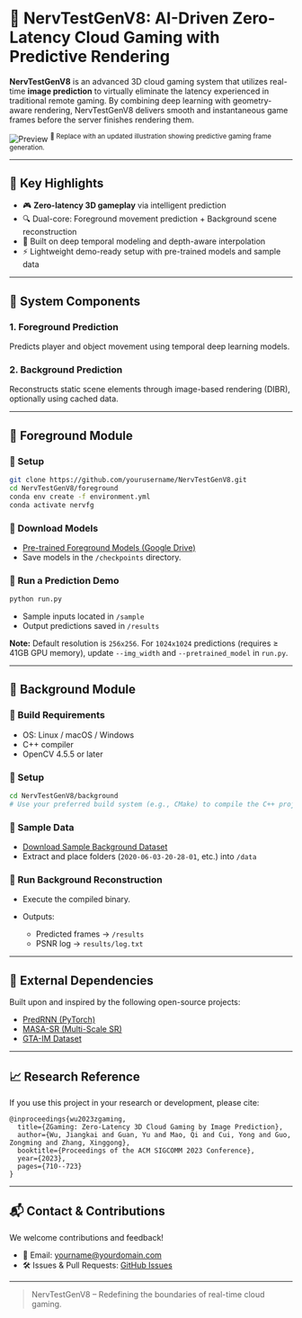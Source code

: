 # 🧠 NervTestGenV8: AI-Driven Zero-Latency Cloud Gaming with Predictive Rendering

**NervTestGenV8** is an advanced 3D cloud gaming system that utilizes real-time **image prediction** to virtually eliminate the latency experienced in traditional remote gaming. By combining deep learning with geometry-aware rendering, NervTestGenV8 delivers smooth and instantaneous game frames before the server finishes rendering them.

![Preview](docs/imgs/new_main_pic.jpg) <sup>🔁 Replace with an updated illustration showing predictive gaming frame generation.</sup>

---

## 🚀 Key Highlights

* 🎮 **Zero-latency 3D gameplay** via intelligent prediction
* 🔍 Dual-core: Foreground movement prediction + Background scene reconstruction
* 🧠 Built on deep temporal modeling and depth-aware interpolation
* ⚡ Lightweight demo-ready setup with pre-trained models and sample data

---

## 🧠 System Components

### 1. Foreground Prediction

Predicts player and object movement using temporal deep learning models.

### 2. Background Prediction

Reconstructs static scene elements through image-based rendering (DIBR), optionally using cached data.

---

## 📁 Foreground Module

### 🔧 Setup

```bash
git clone https://github.com/yourusername/NervTestGenV8.git
cd NervTestGenV8/foreground
conda env create -f environment.yml
conda activate nervfg
```

### 📅 Download Models

* [Pre-trained Foreground Models (Google Drive)](https://drive.google.com/drive/folders/129ftjmfHjoehxGyi6HLQszVRgVN_WBGV?usp=sharing)
* Save models in the `/checkpoints` directory.

### 🤪 Run a Prediction Demo

```bash
python run.py
```

* Sample inputs located in `/sample`
* Output predictions saved in `/results`

**Note:** Default resolution is `256x256`. For `1024x1024` predictions (requires ≥ 41GB GPU memory), update `--img_width` and `--pretrained_model` in `run.py`.

---

## 🌄 Background Module

### 🔧 Build Requirements

* OS: Linux / macOS / Windows
* C++ compiler
* OpenCV 4.5.5 or later

### 🔨 Setup

```bash
cd NervTestGenV8/background
# Use your preferred build system (e.g., CMake) to compile the C++ project
```

### 📅 Sample Data

* [Download Sample Background Dataset](https://drive.google.com/file/d/19gWhURb2LU7ysBNeMSUeIe1Il6VLXjO7/view?usp=drive_link)
* Extract and place folders (`2020-06-03-20-28-01`, etc.) into `/data`

### 🤪 Run Background Reconstruction

* Execute the compiled binary.
* Outputs:

  * Predicted frames → `/results`
  * PSNR log → `results/log.txt`

---

## 🔗 External Dependencies

Built upon and inspired by the following open-source projects:

* [PredRNN (PyTorch)](https://github.com/thuml/predrnn-pytorch)
* [MASA-SR (Multi-Scale SR)](https://github.com/dvlab-research/MASA-SR)
* [GTA-IM Dataset](https://github.com/ZheC/GTA-IM-Dataset)

---

## 📈 Research Reference

If you use this project in your research or development, please cite:

```
@inproceedings{wu2023zgaming,
  title={ZGaming: Zero-Latency 3D Cloud Gaming by Image Prediction},
  author={Wu, Jiangkai and Guan, Yu and Mao, Qi and Cui, Yong and Guo, Zongming and Zhang, Xinggong},
  booktitle={Proceedings of the ACM SIGCOMM 2023 Conference},
  year={2023},
  pages={710--723}
}
```

---

## 📬 Contact & Contributions

We welcome contributions and feedback!

* 📧 Email: [yourname@yourdomain.com](mailto:yourname@yourdomain.com)
* 🛠️ Issues & Pull Requests: [GitHub Issues](https://github.com/yourusername/NervTestGenV8/issues)

---

> NervTestGenV8 – Redefining the boundaries of real-time cloud gaming.
